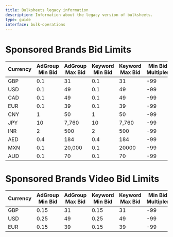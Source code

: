 ```yaml
---
title: Bulksheets legacy information
description: Information about the legacy version of bulksheets.
type: guide
interface: bulk-operations
---
```


# Sponsored Brands Bid Limits

| Currency | AdGroup Min Bid | AdGroup Max Bid | Keyword Min Bid | Keyword Max Bid | Min Bid Multipler | Max Bid Multipler |
|----------|-----------------|-----------------|-----------------|-----------------|-------------------|-------------------|
| GBP      | 0.1             | 31              | 0.1             | 31              | -99               | 99.99             |
| USD      | 0.1             | 49              | 0.1             | 49              | -99               | 99.99             |
| CAD      | 0.1             | 49              | 0.1             | 49              | -99               | 99.99             |
| EUR      | 0.1             | 39              | 0.1             | 39              | -99               | 99.99             |
| CNY      | 1               | 50              | 1               | 50              | -99               | 99.99             |
| JPY      | 10              | 7,760           | 10              | 7,760           | -99               | 99.99             |
| INR      | 2               | 500             | 2               | 500             | -99               | 99.99             |
| AED      | 0.4             | 184             | 0.4             | 184             | -99               | 99.99             |
| MXN      | 0.1             | 20,000          | 0.1             | 20000           | -99               | 99.99             |
| AUD      | 0.1             | 70              | 0.1             | 70              | -99               | 99.99             |

# Sponsored Brands Video Bid Limits

| Currency | AdGroup Min Bid | AdGroup Max Bid | Keyword Min Bid | Keyword Max Bid | Min Bid Multipler | Max Bid Multipler |
|----------|-----------------|-----------------|-----------------|-----------------|-------------------|-------------------|
| GBP      | 0.15            | 31              | 0.15            | 31              | -99               | 99.99             |
| USD      | 0.25            | 49              | 0.25            | 49              | -99               | 99.99             |
| EUR      | 0.15            | 39              | 0.15            | 39              | -99               | 99.99             |
